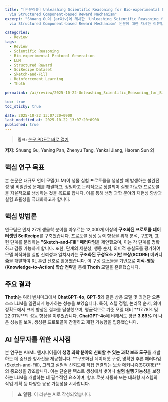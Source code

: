 ```yaml
---
title: "[논문리뷰] Unleashing Scientific Reasoning for Bio-experimental Protocol Generation
  via Structured Component-based Reward Mechanism"
excerpt: "Shuang Gu이 [arXiv]에 게시한 'Unleashing Scientific Reasoning for Bio-experimental Protocol Generation
  via Structured Component-based Reward Mechanism' 논문에 대한 자세한 리뷰입니다."

categories:
  - Review
tags:
  - Review
  - Scientific Reasoning
  - Bio-experimental Protocol Generation
  - LLM
  - Structured Reward
  - SciRecipe Dataset
  - Sketch-and-Fill
  - Reinforcement Learning
  - Thoth

permalink: /ai/review/2025-10-22-Unleashing_Scientific_Reasoning_for_Bio-experimental_Protocol_Generation_via_Structured_Component-based_Reward_Mechanism/

toc: true
toc_sticky: true

date: 2025-10-22 13:07:20+0900
last_modified_at: 2025-10-22 13:07:20+0900
published: true
---
```

> **링크:** [논문 PDF로 바로 열기](https://arxiv.org/abs/2510.15600)

**저자:** Shuang Gu, Yaning Pan, Zhenyu Tang, Yankai Jiang, Haoran Sun 외



## 핵심 연구 목표
본 논문은 대규모 언어 모델(LLM)이 생물 실험 프로토콜을 생성할 때 발생하는 불완전성 및 비일관성 문제를 해결하고, 정밀하고 논리적으로 정렬되며 실행 가능한 프로토콜을 자율적으로 생성하는 것을 목표로 합니다. 이를 통해 생명 과학 분야의 재현성 향상과 실험 효율성을 극대화하고자 합니다.

## 핵심 방법론
연구팀은 먼저 27개 생물학 분야를 아우르는 12,000개 이상의 **구조화된 프로토콜 데이터셋인 SciRecipe**를 구축했습니다. 프로토콜 생성 능력 향상을 위해 분석, 구조화, 표현 단계를 분리하는 **"Sketch-and-Fill" 패러다임**을 제안했으며, 이는 각 단계를 명확하고 검증 가능하게 합니다. 또한, 단계의 세분성, 행동 순서, 의미적 충실도를 평가하여 모델 최적화를 실험 신뢰성과 일치시키는 **구조화된 구성요소 기반 보상(SCORE) 메커니즘**을 개발하여 RL 훈련 신호로 활용했습니다. 이 구성 요소들을 기반으로 **지식-행동(Knowledge-to-Action) 학습 전략**을 통해 **Thoth** 모델을 훈련했습니다.

## 주요 결과
**Thoth**는 여러 벤치마크에서 **ChatGPT-4o**, **GPT-5**와 같은 상용 모델 및 최첨단 오픈소스 LLM을 일관되게 능가하는 성능을 보였습니다. 특히, 스텝 정렬, 논리적 순서, 의미 정확도에서 크게 향상된 결과를 달성했으며, 평균적으로 기준 모델 대비 **17.78% 및 22.01%**의 성능 향상을 이루었습니다. **ChatGPT-4o**에 비해서도 평균 **3.69%** 더 나은 성능을 보여, 생성된 프로토콜이 간결하고 재현 가능함을 입증했습니다.

## AI 실무자를 위한 시사점
본 연구는 AI/ML 엔지니어들이 **생명 과학 분야의 신뢰할 수 있는 과학 보조 도구**를 개발하는 데 중요한 청사진을 제공합니다. **구조화된 데이터셋 구성, 명확한 추론 패러다임(Sketch-and-Fill), 그리고 실험적 신뢰도에 직접 연결되는 보상 메커니즘(SCORE)**의 중요성을 강조합니다. 이는 단순한 텍스트 생성에서 벗어나 **실험 실행 가능성**을 보장하는 LLM을 개발하는 데 필수적인 요소이며, 향후 로봇 자동화 또는 대화형 시스템의 작업 계획 등 다양한 응용 가능성을 시사합니다.

> ⚠️ **알림:** 이 리뷰는 AI로 작성되었습니다.